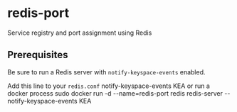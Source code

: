 redis-port
==========

Service registry and port assignment using Redis

Prerequisites
-------------
Be sure to run a Redis server with `notify-keyspace-events` enabled.

Add this line to your `redis.conf`
  notify-keyspace-events KEA
or run a docker process
  sudo docker run -d --name=redis-port redis redis-server --notify-keyspace-events KEA

